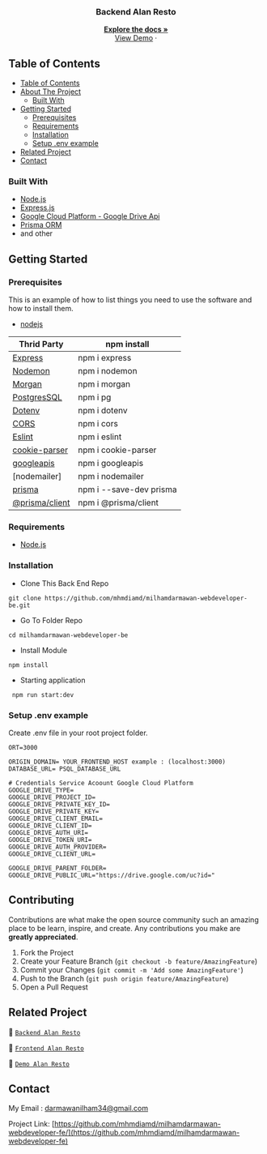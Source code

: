 <br />
<p align="center">
<div align="center">
</div>
  <h3 align="center">Backend Alan Resto</h3>
  <p align="center">
    <a href="https://github.com/mhmdiamd/milhamdarmawan-webdeveloper-be"><strong>Explore the docs »</strong></a>
    <br />
    <a href="">View Demo</a>
    ·
  </p>
</p>

<!-- TABLE OF CONTENTS -->

## Table of Contents

- [Table of Contents](#table-of-contents)
- [About The Project](#about-the-project)
  - [Built With](#built-with)
- [Getting Started](#getting-started)
  - [Prerequisites](#prerequisites)
  - [Requirements](#requirements)
  - [Installation](#installation)
  - [Setup .env example](#setup-env-example)
- [Related Project](#related-project)
- [Contact](#contact)


### Built With

- [Node.js](https://nodejs.org/en/)
- [Express.js](https://expressjs.com/)
- [Google Cloud Platform - Google Drive Api](https://cloud.google.com/)
- [Prisma ORM](https://prisma.io/)
- and other


<!-- GETTING STARTED -->

## Getting Started

### Prerequisites

This is an example of how to list things you need to use the software and how to install them.

- [nodejs](https://nodejs.org/en/download/)


| Thrid Party     | npm install         |
| --------------- | ------------------- |
| [Express]       | npm i express       |
| [Nodemon]       | npm i nodemon       |
| [Morgan]        | npm i morgan        |
| [PostgresSQL]   | npm i pg            |
| [Dotenv]        | npm i dotenv        |
| [CORS]          | npm i cors          |
| [Eslint]        | npm i eslint        |
| [cookie-parser] | npm i cookie-parser |
| [googleapis]    | npm i googleapis    |
| [nodemailer]    | npm i nodemailer    |
| [prisma]        | npm i --save-dev prisma    |
| [@prisma/client]        | npm i @prisma/client   |

[express]: http://expressjs.com
[nodemon]: https://www.npmjs.com/package/nodemon
[morgan]: https://www.npmjs.com/package/morgan
[postgressql]: https://node-postgres.com
[dotenv]: https://www.npmjs.com/package/dotenv
[cors]: https://www.npmjs.com/package/cos
[eslint]: https://eslint.org/
[cookie-parser]: https://www.npmjs.com/package/cookie-parser
[googleapis]: https://www.npmjs.com/package/cookie-parser
[prisma]: https://www.npmjs.com/package/prisma
[@prisma/client]: https://www.npmjs.com/@prisma/client

### Requirements

- [Node.js](https://nodejs.org/en/)

### Installation

- Clone This Back End Repo

```
git clone https://github.com/mhmdiamd/milhamdarmawan-webdeveloper-be.git
```

- Go To Folder Repo

```
cd milhamdarmawan-webdeveloper-be
```

- Install Module

```
npm install
```

- Starting application

```
 npm run start:dev
```

### Setup .env example

Create .env file in your root project folder.

```env
ORT=3000

ORIGIN_DOMAIN= YOUR_FRONTEND_HOST example : (localhost:3000)
DATABASE_URL= PSQL_DATABASE_URL

# Credentials Service Acoount Google Cloud Platform
GOOGLE_DRIVE_TYPE=
GOOGLE_DRIVE_PROJECT_ID=
GOOGLE_DRIVE_PRIVATE_KEY_ID=
GOOGLE_DRIVE_PRIVATE_KEY=
GOOGLE_DRIVE_CLIENT_EMAIL=
GOOGLE_DRIVE_CLIENT_ID=
GOOGLE_DRIVE_AUTH_URI=
GOOGLE_DRIVE_TOKEN_URI=
GOOGLE_DRIVE_AUTH_PROVIDER=
GOOGLE_DRIVE_CLIENT_URL=

GOOGLE_DRIVE_PARENT_FOLDER=
GOOGLE_DRIVE_PUBLIC_URL="https://drive.google.com/uc?id="
```

## Contributing

Contributions are what make the open source community such an amazing place to be learn, inspire, and create. Any contributions you make are **greatly appreciated**.

1. Fork the Project
2. Create your Feature Branch (`git checkout -b feature/AmazingFeature`)
3. Commit your Changes (`git commit -m 'Add some AmazingFeature'`)
4. Push to the Branch (`git push origin feature/AmazingFeature`)
5. Open a Pull Request

## Related Project

:rocket: [`Backend Alan Resto`](https://github.com/mhmdiamd/milhamdarmawan-webdeveloper-be)

:rocket: [`Frontend Alan Resto`](https://github.com/mhmdiamd/milhamdarmawan-webdeveloper-fe)

:rocket: [`Demo Alan Resto`](https://milham-alan-resto.vercel.app/)

<!-- CONTACT -->

## Contact

My Email : darmawanilham34@gmail.com

Project Link: [https://github.com/mhmdiamd/milhamdarmawan-webdeveloper-fe/](https://github.com/mhmdiamd/milhamdarmawan-webdeveloper-fe)